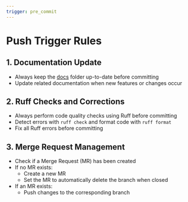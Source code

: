 ```yaml
---
trigger: pre_commit
---
```


# Push Trigger Rules

## 1. Documentation Update
- Always keep the [docs](file:///d:/Workspace/JulesRayMARL/docs) folder up-to-date before committing
- Update related documentation when new features or changes occur

## 2. Ruff Checks and Corrections
- Always perform code quality checks using Ruff before committing
- Detect errors with `ruff check` and format code with `ruff format`
- Fix all Ruff errors before committing

## 3. Merge Request Management
- Check if a Merge Request (MR) has been created
- If no MR exists:
  - Create a new MR
  - Set the MR to automatically delete the branch when closed
- If an MR exists:
  - Push changes to the corresponding branch
